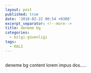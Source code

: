 ```yaml
---
layout: post
published: true
date: '2018-02-22 00:54 +0300'
excerpt_separator: <!--more-->
title: deneme bg
categories:
  - bilgi-güvenligi
tags:
  - KALI
---
```

##

deneme bg content
lorem impus dos.....